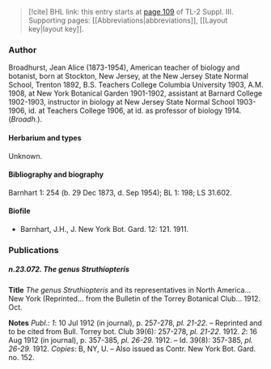 > [!cite] BHL link: this entry starts at [page 109](https://www.biodiversitylibrary.org/item/103861#page/119/mode/1up) of TL-2 Suppl. III.
> Supporting pages: [[Abbreviations|abbreviations]], [[Layout key|layout key]].

### Author

Broadhurst, Jean Alice (1873-1954), American teacher of biology and botanist, born at Stockton, New Jersey, at the New Jersey State Normal School, Trenton 1892, B.S. Teachers College Columbia University 1903, A.M. 1908, at New York Botanical Garden 1901-1902, assistant at Barnard College 1902-1903, instructor in biology at New Jersey State Normal School 1903-1906, id. at Teachers College 1906, at id. as professor of biology 1914. (*Broadh.*).

#### Herbarium and types

Unknown.

#### Bibliography and biography

Barnhart 1: 254 (b. 29 Dec 1873, d. Sep 1954); BL 1: 198; LS 31.602.

#### Biofile

- Barnhart, J.H., J. New York Bot. Gard. 12: 121. 1911.

### Publications

##### n.23.072. The genus Struthiopteris

**Title**
*The genus Struthiopteris* and its representatives in North America... New York (Reprinted... from the Bulletin of the Torrey Botanical Club... 1912. Oct.

**Notes**
*Publ*.: *1*: 10 Jul 1912 (in journal), p. 257-278, *pl. 21-22.* – Reprinted and to be cited from Bull. Torrey bot. Club 39(6): 257-278, *pl. 21-22.* 1912.
*2*: 16 Aug 1912 (in journal), p. 357-385, *pl. 26-29.* 1912. – Id. 39(8): 357-385, *pl. 26-29.* 1912. *Copies*: B, NY, U. – Also issued as Contr. New York Bot. Gard. no. 152.

